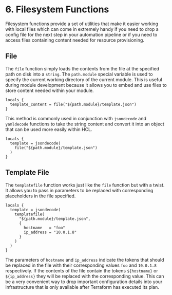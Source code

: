 # 6. Filesystem Functions

Filesystem functions provide a set of utilities that make it easier working with local files which can come in extremely handy if you need to drop a config file for the next step in your automation pipeline or if you need to access files containing content needed for resource provisioning.

## File
The `file` function simply loads the contents from the file at the specified path on disk into a `string`. The `path.module` special variable is used to specify the current working directory of the current module. This is useful during module development because it allows you to embed and use files to store content needed within your module.

```
locals {
  template_content = file("${path.module}/template.json")
}
```

This method is commonly used in conjunction with `jsondecode` and `yamldecode` functions to take the string content and convert it into an object that can be used more easily within HCL.

```
locals {
  template = jsondecode(
    file("${path.module}/template.json")
  )
}
```

## Template File

The `templatefile` function works just like the `file` function but with a twist. It allows you to pass in parameters to be replaced with corresponding placeholders in the file specified.

```
locals {
  template = jsondecode(
    templatefile(
      "${path.module}/template.json",
      {
        hostname   = "foo"
        ip_address = "10.0.1.8"
      }
    )
  )
}
```

The parameters of `hostname` and `ip_address` indicate the tokens that should be replaced in the file with their corresponding values `foo` and `10.0.1.8` respectively. If the contents of the file contain the tokens `${hostname}` or `${ip_address}` they will be replaced with the corresponding value. This can be a very convenient way to drop important configuration details into your infrastructure that is only available after Terraform has executed its plan.
